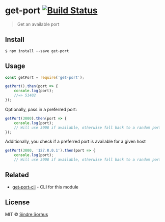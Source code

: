 # get-port [![Build Status](https://travis-ci.org/sindresorhus/get-port.svg?branch=master)](https://travis-ci.org/sindresorhus/get-port)

> Get an available port


## Install

```
$ npm install --save get-port
```


## Usage

```js
const getPort = require('get-port');

getPort().then(port => {
	console.log(port);
	//=> 51402
});
```

Optionally, pass in a preferred port:

```js
getPort(3000).then(port => {
	console.log(port);
	// Will use 3000 if available, otherwise fall back to a random port
});
```

Additionally, you check if a preferred port is available for a given host

```js
getPort(3000, '127.0.0.1').then(port => {
	console.log(port);
	// Will use 3000 if available, otherwise fall back to a random port
```

## Related

- [get-port-cli](https://github.com/sindresorhus/get-port-cli) - CLI for this module


## License

MIT © [Sindre Sorhus](https://sindresorhus.com)
